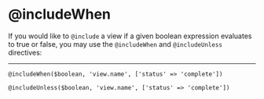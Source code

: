 # @includeWhen

If you would like to `@include` a view if a given boolean expression evaluates to true or false, you may use the `@includeWhen` and `@includeUnless` directives:

---

```blade
@includeWhen($boolean, 'view.name', ['status' => 'complete'])

@includeUnless($boolean, 'view.name', ['status' => 'complete'])
```
